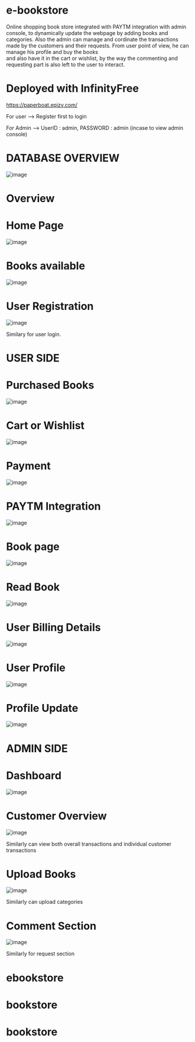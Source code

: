 # e-bookstore

Online shopping book store integrated with PAYTM integration with admin console, to dynamically update the webpage by adding books and categories.
Also the admin can manage and cordinate the transactions made by the customers and their requests. From user point of view, he can manage his profile and buy the books  
and also have it in the cart or wishlist, by the way the commenting and requesting part is also left to the user to interact.

# Deployed with InfinityFree

https://paperboat.epizy.com/

For user
    --> Register first to login

For Admin
    --> UserID : admin, PASSWORD : admin
       (incase to view admin console)
         
  
# DATABASE OVERVIEW

![image](https://user-images.githubusercontent.com/69163882/150558428-0ad9497b-e5a8-4161-aed2-e539628839ac.png)

       
       
# Overview

# Home Page

![image](https://user-images.githubusercontent.com/69163882/150554330-71257268-3813-40b3-901c-b1c1d7ea17e8.png)


# Books available

![image](https://user-images.githubusercontent.com/69163882/150554167-8401caeb-9e97-42d8-9c9a-68f45a5f6a92.png)


# User Registration

![image](https://user-images.githubusercontent.com/69163882/150554681-b31b2268-8f28-40e0-9bfb-efd4e151fec6.png)

Similary for user login.


# USER SIDE

# Purchased Books

![image](https://user-images.githubusercontent.com/69163882/150554933-eac2edd1-b981-4fd6-ba08-791c5e91bfc9.png)


# Cart or Wishlist

![image](https://user-images.githubusercontent.com/69163882/150555043-c2f128a9-76b8-4133-99bd-933f2cc85df2.png)


# Payment

![image](https://user-images.githubusercontent.com/69163882/150624101-1a708546-1137-427a-9cde-e0791c83da71.png)


# PAYTM Integration

![image](https://user-images.githubusercontent.com/69163882/150624134-5655d971-bbf8-469b-bd73-dc24352d43dc.png)


# Book page

![image](https://user-images.githubusercontent.com/69163882/150557600-892f587c-e97a-4279-a8fa-9298fe46a92e.png)


# Read Book

![image](https://user-images.githubusercontent.com/69163882/150557715-f202e514-7bfe-4a85-8d28-43aef229812c.png)



# User Billing Details

![image](https://user-images.githubusercontent.com/69163882/150555270-333a42da-3f9a-42ab-8529-08a289e2d565.png)


# User Profile

![image](https://user-images.githubusercontent.com/69163882/150555625-91efd57d-d464-4b69-9e6d-474a01ae4581.png)


# Profile Update

![image](https://user-images.githubusercontent.com/69163882/150555495-32eb419c-28ef-41b1-83c6-7ab1041145ac.png)


# ADMIN SIDE

# Dashboard

![image](https://user-images.githubusercontent.com/69163882/150556005-3cae8ce6-d9ae-44c5-95de-6ded4d16bc08.png)


# Customer Overview

![image](https://user-images.githubusercontent.com/69163882/150556176-23c32c9f-984c-4569-bd31-33e5d7777578.png)

Similarly can view both overall transactions and individual customer transactions


# Upload Books

![image](https://user-images.githubusercontent.com/69163882/150556443-15aecca9-cc81-43c5-9f25-e97c871797fd.png)

Similarly can upload categories


# Comment Section

![image](https://user-images.githubusercontent.com/69163882/150556761-8896faff-c2f1-4b70-a491-72c65071390b.png)

Similarly for request section

# ebookstore
# bookstore
# bookstore

